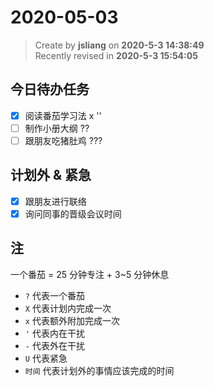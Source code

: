 2020-05-03
===

> Create by **jsliang** on **2020-5-3 14:38:49**  
> Recently revised in **2020-5-3 15:54:05**

## 今日待办任务

* [x] 阅读番茄学习法 x ''
* [ ] 制作小册大纲 ??
* [ ] 跟朋友吃猪肚鸡 ???

## 计划外 & 紧急

* [x] 跟朋友进行联络
* [x] 询问同事的晋级会议时间

## 注

一个番茄 = 25 分钟专注 + 3~5 分钟休息

* `?` 代表一个番茄
* `X` 代表计划内完成一次
* `x` 代表额外附加完成一次
* `'` 代表内在干扰
* `-` 代表外在干扰
* `U` 代表紧急
* `时间` 代表计划外的事情应该完成的时间

